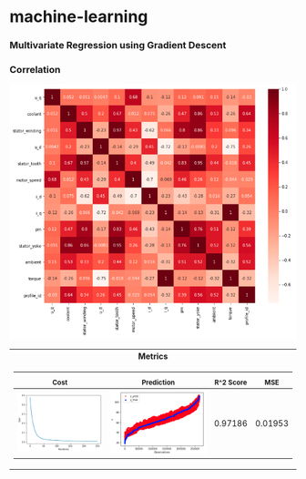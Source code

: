 # machine-learning

### Multivariate Regression using Gradient Descent

### Correlation
![alt text](https://github.com/nik-neg/machine-learning/blob/main/images/1_corr.png)


<table>
<tr><th>Metrics</th></tr>
<tr><td>
  
<sub> Cost </sub> |  <sub> Prediction </sub> | <sub> R^2 Score </sub> | <sub> MSE </sub> |
|--|--|--|--
<img src="https://github.com/nik-neg/machine-learning/blob/main/images/1_cost.png" alt="drawing" width="350"/> | <img src="https://github.com/nik-neg/machine-learning/blob/main/images/1_pred.png" alt="drawing" width="350"/> | 0.97186 |  0.01953 |
</td></tr></table> 

